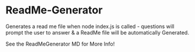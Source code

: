 # ReadMe-Generator
Generates a read me file when node index.js is called - questions will prompt the user to answer &amp; a ReadMe file will be automatically Generated.

See the ReadMeGenerator MD for More Info!
